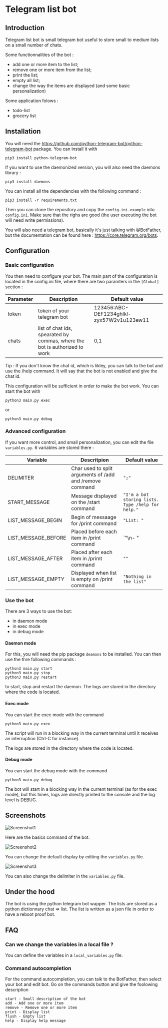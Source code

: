 # Telegram list bot

## Introduction

Telegram list bot is small telegram bot useful to store small to medium lists on a small number of chats.

Some functionnalities of the bot :

 * add one or more item to the list;
 * remove one or more item from the list;
 * print the list;
 * empty all list;
 * change the way the items are displayed (and some basic personalization)

Some application folows : 

 * todo-list
 * grocery list

## Installation

You will need the https://github.com/python-telegram-bot/python-telegram-bot package. You can install it with 

```
pip3 install python-telegram-bot
```

If you want to use the daemonized version, you will also need the daemons library :

```
pip3 install daemons
```

You can install all the dependencies with the following command :

```
pip3 install -r requirements.txt
```

Then you can clone the repository and copy the `config.ini.example` into `config.ini`. Make sure that the righs are good (the user executing the bot will need write permissions).

You will also need a telegram bot, basically it's just talking with @BotFather, but the documentation can be found here : https://core.telegram.org/bots.
## Configuration

### Basic configuration

You then need to configure your bot. The main part of the configuration is located in the config.ini file, where there are two paramters in the `[Global]` section :

| Parameter | Description                                                                | Default value                             |
|-----------|----------------------------------------------------------------------------|-------------------------------------------|
| token     | token of your telegram bot                                                 | 123456:ABC-DEF1234ghIkl-zyx57W2v1u123ew11 |
| chats     | list of chat ids, spearated by commas, where the bot is authorized to work | 0,1                                       |

Tip : If you don't know the chat id, which is likley, you can talk to the bot and use the /help command. It will say that the bot is not enabled and give the chat id.

This configuration will be sufficient in order to make the bot work. You can start the bot with 

```
python3 main.py exec
```

or

```
python3 main.py debug
```

### Advanced configuration

If you want more control, and small personalization, you can edit the file `variables.py`. 6 variables are stored there :

| Variable            | Descritpion                                              | Default value                                     |
|---------------------|----------------------------------------------------------|---------------------------------------------------|
| DELIMITER           | Char used to split arguments of /add and /remove command | `";"`                                             |
| START_MESSAGE       | Message displayed on the /start command                  | `"I'm a bot storing lists. Type /help for help."` |
| LIST_MESSAGE_BEGIN  | Begin of messaage for /print command                     | `"List: "`                                        |
| LIST_MESSAGE_BEFORE | Placed before each item in /print command                | `"\n- "                                           |
| LIST_MESSAGE_AFTER  | Placed after each item in /primt command                 | `""`                                              |
| LIST_MESSAGE_EMPTY  | Displayed when list is empty on /print command           | `"Nothing in the list"`                           |

### Use the bot

There are 3 ways to use the bot:

 * in daemon mode
 * in exec mode
 * in debug mode

#### Daemon mode

For this, you will need the pip package `deamons` to be installed. You can then use the thre following commands :

```
python3 main.py start
python3 main.py stop
python3 main.py restart
```

to start, stop and restart the daemon. The logs are stored in the directory where the code is located.

#### Exec mode

You can start the exec mode with the command 

```
python3 main.py exex
```

The script will run in a blocking way in the current terminal until it receives an interruption (Ctrl-C for instance).

The logs are stored in the directory where the code is located.

#### Debug mode

You can start the debug mode with the command 

```
python3 main.py debug
```

The bot will start in a blocking way in the current terminal (as for the exec mode), but this times, logs are directly printed to the console and the log level is DEBUG.

## Screenshots
![Screenshot1](https://images.nanoy.fr/telegram-list-bot/screenshot1.png)

Here are the basics command of the bot.

![Screenshot2](https://images.nanoy.fr/telegram-list-bot/screenshot2.png)

You can change the default display by editing the `variables.py` file.

![Screenshot3](https://images.nanoy.fr/telegram-list-bot/screenshot3.png)

You can also change the delimiter in the `variables.py` file.
## Under the hood

The bot is using the python telegram bot wapper. The lists are stored as a python dictionnary chat => list. The list is written as a json file in order to have a reboot proof bot. 

## FAQ

### Can we change the variables in a local file ?

You can define the variables in a `local_variables.py` file.

### Command autocompletion

For the command autocompletion, you can talk to the BotFather, then select your bot and edit bot. Go on the commands button and give the foolowing description 

```
start - Small description of the bot
add - Add one or more item
remove - Remove one or more item
print - Display list
flush - Empty list
help - Display help message
```